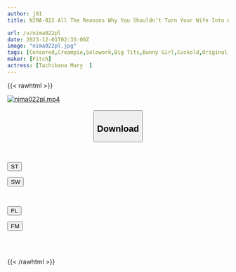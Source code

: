 ```yaml
---
author: j91
title: NIMA-022 All The Reasons Why You Shouldn't Turn Your Wife Into A Prostitute Live-action Version! ! A Gloomy And Glamorous Immoral NTR Masterpiece! ! Mary Tachibana

url: /v/nima022pl
date: 2023-12-01T02:35:00Z
image: "nima022pl.jpg"
tags: [Censored,Creampie,Solowork,Big Tits,Bunny Girl,Cuckold,Original Collaboration	 ]
maker: [Fitch]
actress: [Tachibana Mary  ]
---
```



{{< rawhtml >}}

<div class="video" data-videoid="oeD7oJVO7oHWr3">
    <a href="javascript:;">
        <img src="/v/nima022pl/nima022pl.jpg" width="WIDTH" height="HEIGHT" alt="nima022pl.mp4" loading="lazy">
    </a>
</div>

<script type="text/javascript" src="https://j91.asia/asset/on-demand-st.js"></script>

<br>
  <link rel="stylesheet" href="https://j91.asia/asset/bs5.css">
  
  <center>
  <button class="btn btn-primary" type="button" data-bs-toggle="collapse" data-bs-target=".multi-collapse" aria-expanded="false" aria-controls="multiCollapseExample1 multiCollapseExample2"><h2>Download</h2></button></center>
</p>
<div class="row">
  <div class="col">
    <div class="collapse multi-collapse" id="multiCollapseExample1">
      <div class="card card-body">
	      	      <br>
<div class="buttons">  
<p><a href="https://streamtape.to/v/oeD7oJVO7oHWr3" target="_blank"><button class="btn-hover color-3"><i class="fa fa-download"></i> ST</button></a></p>
<p><a href="https://flaswish.com/06ka3pk0ymui" target="_blank"><button class="btn-hover color-2"><i class="fa fa-download"></i> SW</button></a></p></div>
    </div>
  </div>
</div>
  <div class="col">
    <div class="collapse multi-collapse" id="multiCollapseExample2">
      <div class="card card-body">
	      <br>
<div class="buttons">
<p><a href="javascript:;" target="_blank"><button class="btn-hover color-9"><i class="fa fa-download"></i> FL</button></a></p>
<p><a href="javascript:;" target="_blank"><button class="btn-hover color-8"><i class="fa fa-download"></i> FM</button></a></p></div>
<br><br>
      </div>
    </div>
  </div>
</div>

{{< /rawhtml >}}